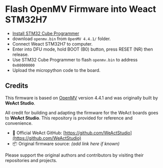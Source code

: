 # Flash OpenMV Firmware into Weact STM32H7

- [Install STM32 Cube Programmer](https://www.st.com/en/development-tools/stm32cubeprog.html)
- download `openmv.bin` from `OpenMV 4.4.1/` folder.
- Connect Weact STM32H7 to computer. 
- Enter into DFU mode, hold BOOT (B0) button, press RESET (NR) then release.
- Use STM32 Cube Programmer to flash `openmv.bin` to address `0x08000000`
- Upload the micropython code to the board.

## Credits

This firmware is based on [OpenMV](https://github.com/openmv/openmv) version 4.4.1 and was originally built by **WeAct Studio**.

All credit for building and adapting the firmware for the WeAct boards goes to **WeAct Studio**. This repository is provided for reference and convenience.

- 🔗 Official WeAct GitHub: [https://github.com/WeActStudio](https://github.com/WeActStudio)
- 📦 Original firmware source: *(add link here if known)*

Please support the original authors and contributors by visiting their repositories and projects.
